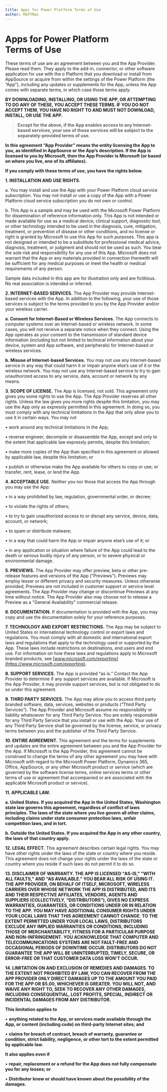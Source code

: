 ```yaml
---
title: Apps for Power Platform Terms of Use 
author: MSFTMan
---
```


# Apps for Power Platform<br>Terms of Use 

These terms of use are an agreement between you and the App Provider. Please
read them. They apply to the add-in, connector, or other software application
for use with the o Platform that you download or install from AppSource or
acquire from within the settings of the Power Platform (the “App”), including
any updates or supplements for the App, unless the App comes with separate
terms, in which case those terms apply.

**BY DOWNLOADING, INSTALLING, OR USING THE APP, OR ATTEMPTING TO DO ANY OF
THESE, YOU ACCEPT THESE TERMS. IF YOU DO NOT ACCEPT THEM, YOU HAVE NO RIGHT TO
AND MUST NOT DOWNLOAD, INSTALL, OR USE THE APP.**

>   **Except for the above, if the App enables access to any Internet-based
>   services, your use of those services will be subject to the
>   separately-provided terms of use.**

**In this agreement “App Provider” means the entity licensing the App to you, as
identified in AppSource or the App’s description. If the App is licensed to you
by Microsoft, then the App Provider is Microsoft (or based on where you live,
one of its affiliates).**

**If you comply with these terms of use, you have the rights below.**

**1. INSTALLATION AND USE RIGHTS.**

a. You may install and use the App with your Power Platform cloud service
subscription. You may not install or use a copy of the App with a Power Platform
cloud service subscription you do not own or control.

b. This App is a sample and may be used with the Microsoft Power Platform for
dissemination of reference information only. This App is not intended or made
available for use as a medical device, clinical support, diagnostic tool, or
other technology intended to be used in the diagnosis, cure, mitigation,
treatment, or prevention of disease or other conditions, and no license or right
is granted by Microsoft to use this App for such purposes. This app is not
designed or intended to be a substitute for professional medical advice,
diagnosis, treatment, or judgment and should not be used as such. You bear the
sole risk and responsibility for any use of this App. Microsoft does not warrant
that the App or any materials provided in connection therewith will be
sufficient for any medical purposes or meet the health or medical requirements
of any person.

Sample data included in this app are for illustration only and are fictitious.
No real association is intended or inferred.

**2. INTERNET-BASED SERVICES.** The App Provider may provide Internet-based
services with the App. In addition to the following, your use of those services
is subject to the terms provided to you by the App Provider and/or your wireless
carrier.

**a. Consent for Internet-Based or Wireless Services.** The App connects to
computer systems over an Internet-based or wireless network. In some cases, you
will not receive a separate notice when they connect. Using the App operates as
your consent to the transmission of standard device information (including but
not limited to technical information about your device, system and App software,
and peripherals) for Internet-based or wireless services.

**b. Misuse of Internet-based Services.** You may not use any Internet-based
service in any way that could harm it or impair anyone else’s use of it or the
wireless network. You may not use any Internet-based service to try to gain
unauthorized access to any service, data, account or network by any means.

**3. SCOPE OF LICENSE.** The App is licensed, not sold. This agreement only
gives you some rights to use the App. The App Provider reserves all other
rights. Unless the law gives you more rights despite this limitation, you may
use the App only as expressly permitted in this agreement. In doing so, you must
comply with any technical limitations in the App that only allow you to use it
in certain ways. You may not

• work around any technical limitations in the App;

• reverse engineer, decompile or disassemble the App, except and only to the
extent that applicable law expressly permits, despite this limitation;

• make more copies of the App than specified in this agreement or allowed by
applicable law, despite this limitation; or

• publish or otherwise make the App available for others to copy or use; or
transfer, rent, lease, or lend the App.

**4. ACCEPTABLE USE.** Neither you nor those that access the App through you may
use the App:

• in a way prohibited by law, regulation, governmental order, or decree;

• to violate the rights of others;

• to try to gain unauthorized access to or disrupt any service, device, data,
account, or network;

• to spam or distribute malware;

• in a way that could harm the App or impair anyone else’s use of it; or

• in any application or situation where failure of the App could lead to the
death or serious bodily injury of any person, or to severe physical or
environmental damage.

**5. PREVIEWS.** The App Provider may offer preview, beta or other pre-release
features and versions of the App ("Previews"). Previews may employ lesser or
different privacy and security measures. Unless otherwise provided, Previews are
not included in customer support or service level agreements. The App Provider
may change or discontinue Previews at any time without notice. The App Provider
also may choose not to release a Preview as a "General Availability" commercial
release.

**6. DOCUMENTATION.** If documentation is provided with the App, you may copy
and use the documentation solely for your reference purposes.

**7. TECHNOLOGY AND EXPORT RESTRICTIONS.** The App may be subject to United
States or international technology control or export laws and regulations. You
must comply with all domestic and international export laws and regulations that
apply to the technology used or supported by the App. These laws include
restrictions on destinations, end users and end use. For information on how
these laws and regulations apply to Microsoft branded products, see
[www.microsoft.com/exporting](https://www.microsoft.com/exporting).

**8. SUPPORT SERVICES.** The App is provided “as is.” Contact the App Provider
to determine if any support services are available. If Microsoft is the App
Provider, it may provide support services, but is not obligated to do so under
this agreement.

**9. THIRD PARTY SERVICES.** The App may allow you to access third party branded
software, data, services, websites or products (“Third Party Services”). The App
Provider and Microsoft assume no responsibility or liability whatsoever for any
Third Party Service. You are solely responsible for any Third Party Service that
you install or use with the App. Your use of any Third Party Service shall be
governed by the license, service, or privacy terms between you and the publisher
of the Third Party Service.

**10. ENTIRE AGREEMENT.** This agreement and the terms for supplements and
updates are the entire agreement between you and the App Provider for the App.
If Microsoft is the App Provider, this agreement cannot be construed to change
the terms of any other agreement you may have with Microsoft with regard to the
Microsoft Power Platform, Dynamics 365, Office, AppSource, or any other
Microsoft product or service (which are governed by the software license terms,
online services terms or other terms of use or agreement that accompanied or are
associated with the applicable Microsoft product or service).

**11. APPLICABLE LAW.**

**a. United States. If you acquired the App in the United States, Washington
state law governs this agreement, regardless of conflict of laws principles. The
laws of the state where you live govern all other claims, including claims under
state consumer protection laws, unfair competition laws, and in tort.**

**b. Outside the United States. If you acquired the App in any other country,
the laws of that country apply.**

**12. LEGAL EFFECT.** This agreement describes certain legal rights. You may
have other rights under the laws of the state or country where you reside. This
agreement does not change your rights under the laws of the state or country
where you reside if such laws do not permit it to do so.

**13. DISCLAIMER OF WARRANTY. THE APP IS LICENSED "AS-IS," "WITH ALL FAULTS,"
AND "AS AVAILABLE." YOU BEAR ALL RISK OF USING IT. THE APP PROVIDER, ON BEHALF
OF ITSELF, MICROSOFT, WIRELESS CARRIERS OVER WHOSE NETWORK THE APP IS
DISTRIBUTED, AND ITS AND THEIR RESPECTIVE AFFILIATES, VENDORS, AGENTS AND
SUPPLIERS (COLLECTIVELY, “DISTRIBUTORS”), GIVES NO EXPRESS WARRANTIES,
GUARANTEES, OR CONDITIONS UNDER OR IN RELATION TO THE APP. YOU MAY HAVE
ADDITIONAL CONSUMER RIGHTS UNDER YOUR LOCAL LAWS THAT THIS AGREEMENT CANNOT
CHANGE. TO THE EXTENT PERMITTED UNDER YOUR LOCAL LAWS, DISTRIBUTORS EXCLUDE ANY
IMPLIED WARRANTIES OR CONDITIONS, INCLUDING THOSE OF MERCHANTABILITY, FITNESS
FOR A PARTICULAR PURPOSE AND NON-INFRINGEMENT. YOU ACKNOWLEDGE THAT COMPUTER AND
TELECOMMUNICATIONS SYSTEMS ARE NOT FAULT-FREE AND OCCASIONAL PERIODS OF DOWNTIME
OCCUR. DISTRIBUTORS DO NOT GUARANTEE THE APP WILL BE UNINTERRUPTED, TIMELY,
SECURE, OR ERROR-FREE OR THAT CUSTOMER DATA LOSS WON'T OCCUR.**

**14. LIMITATION ON AND EXCLUSION OF REMEDIES AND DAMAGES. TO THE EXTENT NOT
PROHIBITED BY LAW, YOU CAN RECOVER FROM THE APP PROVIDER ONLY DIRECT DAMAGES UP
TO THE AMOUNT YOU PAID FOR THE APP OR \$5.00, WHICHEVER IS GREATER. YOU WILL
NOT, AND WAIVE ANY RIGHT TO, SEEK TO RECOVER ANY OTHER DAMAGES, INCLUDING
CONSEQUENTIAL, LOST PROFITS, SPECIAL, INDIRECT OR INCIDENTAL DAMAGES FROM ANY
DISTRIBUTOR.**

**This limitation applies to**

• **anything related to the App, or services made available through the App, or
content (including code) on third-party Internet sites; and**

• **claims for breach of contract, breach of warranty, guarantee or condition,
strict liability, negligence, or other tort to the extent permitted by
applicable law.**

**It also applies even if**

• **repair, replacement or a refund for the App does not fully compensate you
for any losses; or**

• **Distributor knew or should have known about the possibility of the
damages.**
